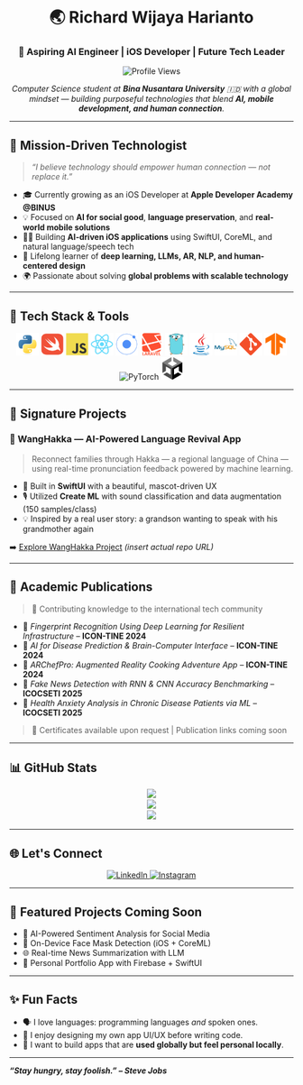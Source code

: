 <h1 align="center">🌏 Richard Wijaya Harianto</h1>

<h3 align="center">🚀 Aspiring AI Engineer | iOS Developer | Future Tech Leader</h3>

<p align="center">
  <img src="https://komarev.com/ghpvc/?username=richardwijaya04&label=Profile%20views&color=0e75b6&style=flat" alt="Profile Views" />
</p>

<p align="center">
  <em>Computer Science student at <strong>Bina Nusantara University</strong> 🇮🇩 with a global mindset — building purposeful technologies that blend <strong>AI, mobile development, and human connection</strong>.</em>
</p>

---

## 🚀 Mission-Driven Technologist

> _“I believe technology should empower human connection — not replace it.”_

- 🎓 Currently growing as an iOS Developer at **Apple Developer Academy @BINUS**
- 💡 Focused on **AI for social good**, **language preservation**, and **real-world mobile solutions**
- 👨‍💻 Building **AI-driven iOS applications** using SwiftUI, CoreML, and natural language/speech tech
- 🧠 Lifelong learner of **deep learning, LLMs, AR, NLP, and human-centered design**
- 🌍 Passionate about solving **global problems with scalable technology**

---

## 🧠 Tech Stack & Tools

<p align="center">
  <img src="https://raw.githubusercontent.com/devicons/devicon/master/icons/python/python-original.svg" alt="Python" width="40" height="40"/>
  <img src="https://raw.githubusercontent.com/devicons/devicon/master/icons/swift/swift-original.svg" alt="Swift" width="40" height="40"/>
  <img src="https://raw.githubusercontent.com/devicons/devicon/master/icons/javascript/javascript-original.svg" alt="JavaScript" width="40" height="40"/>
  <img src="https://raw.githubusercontent.com/devicons/devicon/master/icons/react/react-original.svg" alt="React" width="40" height="40"/>
  <img src="https://raw.githubusercontent.com/devicons/devicon/master/icons/ionic/ionic-original.svg" alt="Ionic" width="40" height="40"/>
  <img src="https://raw.githubusercontent.com/devicons/devicon/master/icons/laravel/laravel-plain-wordmark.svg" alt="Laravel" width="40" height="40"/>
  <img src="https://raw.githubusercontent.com/devicons/devicon/master/icons/go/go-original.svg" alt="Go" width="40" height="40"/>
  <img src="https://raw.githubusercontent.com/devicons/devicon/master/icons/java/java-original.svg" alt="Java" width="40" height="40"/>
  <img src="https://raw.githubusercontent.com/devicons/devicon/master/icons/mysql/mysql-original-wordmark.svg" alt="MySQL" width="40" height="40"/>
  <img src="https://raw.githubusercontent.com/devicons/devicon/master/icons/git/git-original.svg" alt="Git" width="40" height="40"/>
  <img src="https://raw.githubusercontent.com/devicons/devicon/master/icons/tensorflow/tensorflow-original.svg" alt="TensorFlow" width="40" height="40"/>
  <img src="https://www.vectorlogo.zone/logos/pytorch/pytorch-icon.svg" alt="PyTorch" width="40" height="40"/>
  <img src="https://raw.githubusercontent.com/devicons/devicon/master/icons/unity/unity-original.svg" alt="Unity" width="40" height="40"/>
</p>

---

## 🌟 Signature Projects

### 🥟 WangHakka — AI-Powered Language Revival App
> Reconnect families through Hakka — a regional language of China — using real-time pronunciation feedback powered by machine learning.

- 📱 Built in **SwiftUI** with a beautiful, mascot-driven UX
- 🎙️ Utilized **Create ML** with sound classification and data augmentation (150 samples/class)
- 💡 Inspired by a real user story: a grandson wanting to speak with his grandmother again

➡️ [Explore WangHakka Project](https://github.com/richardwijaya04/WangHakka) *(insert actual repo URL)*

---

## 📝 Academic Publications

> 🧠 Contributing knowledge to the international tech community

- 📄 *Fingerprint Recognition Using Deep Learning for Resilient Infrastructure* – **ICON-TINE 2024**
- 📄 *AI for Disease Prediction & Brain-Computer Interface* – **ICON-TINE 2024**
- 📄 *ARChefPro: Augmented Reality Cooking Adventure App* – **ICON-TINE 2024**
- 📄 *Fake News Detection with RNN & CNN Accuracy Benchmarking* – **ICOCSETI 2025**
- 📄 *Health Anxiety Analysis in Chronic Disease Patients via ML* – **ICOCSETI 2025**

> 🧾 Certificates available upon request | Publication links coming soon

---

## 📊 GitHub Stats

<p align="center">
  <img src="https://github-readme-stats.vercel.app/api?username=richardwijaya04&show_icons=true&theme=tokyonight" />
  <br/>
  <img src="https://github-readme-stats.vercel.app/api/top-langs/?username=richardwijaya04&layout=compact&theme=tokyonight" />
  <br/>
  <img src="https://github-readme-streak-stats.herokuapp.com?user=richardwijaya04&theme=tokyonight" />
</p>

---

## 🌐 Let's Connect

<p align="center">
  <a href="https://www.linkedin.com/in/richard-wijaya-harianto" target="blank">
    <img src="https://img.icons8.com/color/48/000000/linkedin.png" alt="LinkedIn" />
  </a>
  <a href="https://instagram.com/richard_wijaya04" target="blank">
    <img src="https://img.icons8.com/color/48/000000/instagram-new.png" alt="Instagram" />
  </a>
</p>

---

## 🚀 Featured Projects Coming Soon

- 🤖 AI-Powered Sentiment Analysis for Social Media
- 📱 On-Device Face Mask Detection (iOS + CoreML)
- 🌐 Real-time News Summarization with LLM
- 💼 Personal Portfolio App with Firebase + SwiftUI

---

## ✨ Fun Facts

- 🗣️ I love languages: programming languages *and* spoken ones.
- 🎨 I enjoy designing my own app UI/UX before writing code.
- 🧭 I want to build apps that are **used globally but feel personal locally**.

---

<em align="center"><strong>“Stay hungry, stay foolish.” – Steve Jobs</strong></em>
